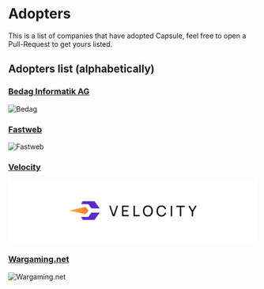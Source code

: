 # Adopters

This is a list of companies that have adopted Capsule, feel free to open a Pull-Request to get yours listed.

## Adopters list (alphabetically)

### [Bedag Informatik AG](https://www.bedag.ch/)
![Bedag](https://www.bedag.ch/wGlobal/wGlobal/layout/images/logo.svg)

### [Fastweb](https://www.fastweb.it/)
![Fastweb](https://www.fastweb.it/grandi-aziende/gfx/common/logo-fastweb-header.svg)

### [Velocity](https://velocity.tech/)
![Velocity](https://raw.githubusercontent.com/yarelm/velocity-logo/main/Light.jpg)

### [Wargaming.net](https://www.wargaming.net/)
![Wargaming.net](https://static-cspbe-eu.wargaming.net/images/logo@2x.png)
